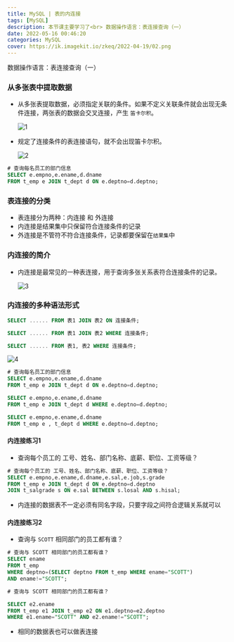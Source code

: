 ```yaml
---
title: MySQL | 表的内连接
tags: [MySQL]
description: 本节课主要学习了<br> 数据操作语言：表连接查询（一）
date: 2022-05-16 00:46:20
categories: MySQL
cover: https://ik.imagekit.io/zkeq/2022-04-19/02.png
---
```


数据操作语言：表连接查询（一）

### 从多张表中提取数据

- 从多张表提取数据，必须指定关联的条件。如果不定义关联条件就会出现无条件连接，两张表的数据会交叉连接，产生 `笛卡尔积`。

  ![1](https://ik.imagekit.io/zkeq/2022-05-16/1.png)

- 规定了连接条件的表连接语句，就不会出现笛卡尔积。

  ![2](https://ik.imagekit.io/zkeq/2022-05-16/2.png)

```SQL
# 查询每名员工的部门信息
SELECT e.empno,e.ename,d.dname
FROM t_emp e JOIN t_dept d ON e.deptno=d.deptno;
```

### 表连接的分类

- 表连接分为两种：内连接 和 外连接
- 内连接是结果集中只保留符合连接条件的记录
- 外连接是不管符不符合连接条件，记录都要保留在`结果集`中

### 内连接的简介

- 内连接是最常见的一种表连接，用于查询多张关系表符合连接条件的记录。

  ![3](https://ik.imagekit.io/zkeq/2022-05-16/3.png)

### 内连接的多种语法形式

```SQL
SELECT ...... FROM 表1 JOIN 表2 ON 连接条件;
```

```SQL
SELECT ...... FROM 表1 JOIN 表2 WHERE 连接条件;
```

```SQL
SELECT ...... FROM 表1, 表2 WHERE 连接条件;
```

![4](https://ik.imagekit.io/zkeq/2022-05-16/4.png)

```SQL
# 查询每名员工的部门信息
SELECT e.empno,e.ename,d.dname
FROM t_emp e JOIN t_dept d ON e.deptno=d.deptno;

SELECT e.empno,e.ename,d.dname
FROM t_emp e JOIN t_dept d WHERE e.deptno=d.deptno;

SELECT e.empno,e.ename,d.dname
FROM t_emp e , t_dept d WHERE e.deptno=d.deptno;
```

#### 内连接练习1

- 查询每个员工的 工号、姓名、部门名称、底薪、职位、工资等级？

```SQL
# 查询每个员工的 工号、姓名、部门名称、底薪、职位、工资等级？
SELECT e.empno,e.ename,d.dname,e.sal,e.job,s.grade
FROM t_emp e JOIN t_dept d ON e.deptno=d.deptno
JOIN t_salgrade s ON e.sal BETWEEN s.losal AND s.hisal;
```

- 内连接的数据表不一定必须有同名字段，只要字段之间符合逻辑关系就可以

#### 内连接练习2

- 查询与 `SCOTT` 相同部门的员工都有谁？

```SQL
# 查询与 SCOTT 相同部门的员工都有谁？
SELECT ename
FROM t_emp
WHERE deptno=(SELECT deptno FROM t_emp WHERE ename="SCOTT")
AND ename!="SCOTT";
```

```SQL
# 查询与 SCOTT 相同部门的员工都有谁？

SELECT e2.ename
FROM t_emp e1 JOIN t_emp e2 ON e1.deptno=e2.deptno
WHERE e1.ename="SCOTT" AND e2.ename!="SCOTT";
```

- 相同的数据表也可以做表连接
